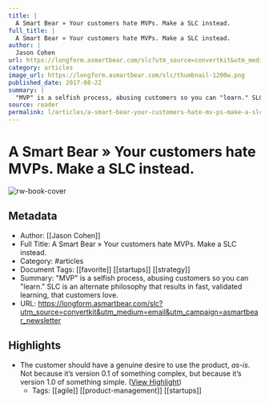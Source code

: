 ```yaml
---
title: |
  A Smart Bear » Your customers hate MVPs. Make a SLC instead.
full_title: |
  A Smart Bear » Your customers hate MVPs. Make a SLC instead.
author: |
  Jason Cohen
url: https://longform.asmartbear.com/slc?utm_source=convertkit&utm_medium=email&utm_campaign=asmartbear_newsletter
category: articles
image_url: https://longform.asmartbear.com/slc/thumbnail-1200w.png
published_date: 2017-08-22
summary: |
  "MVP" is a selfish process, abusing customers so you can "learn." SLC is an alternate philosophy that results in fast, validated learning, that customers love.
source: reader
permalink: l/articles/a-smart-bear-your-customers-hate-mv-ps-make-a-slc-instead
---
```

# A Smart Bear » Your customers hate MVPs. Make a SLC instead.

![rw-book-cover](https://longform.asmartbear.com/slc/thumbnail-1200w.png)

## Metadata
- Author: [[Jason Cohen]]
- Full Title: A Smart Bear » Your customers hate MVPs. Make a SLC instead.
- Category: #articles
- Document Tags: [[favorite]] [[startups]] [[strategy]] 
- Summary: "MVP" is a selfish process, abusing customers so you can "learn." SLC is an alternate philosophy that results in fast, validated learning, that customers love.
- URL: https://longform.asmartbear.com/slc?utm_source=convertkit&utm_medium=email&utm_campaign=asmartbear_newsletter

## Highlights
- The customer should have a genuine desire to use the product, *as-is*. Not because it’s version 0.1 of something complex, but because it’s version 1.0 of something simple. ([View Highlight](https://read.readwise.io/read/01h9k3dp26kbpn41c679m6e3p8))
    - Tags: [[agile]] [[product-management]] [[startups]] 


